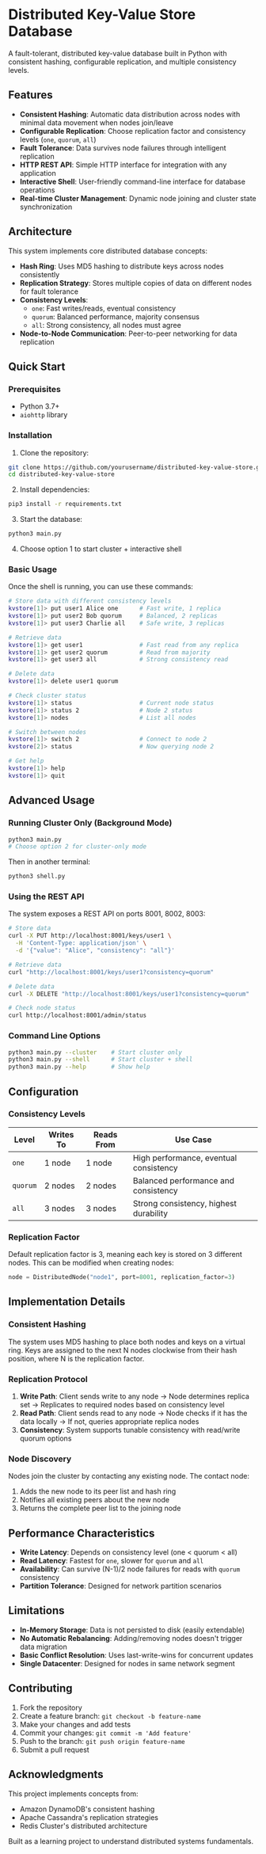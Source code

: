 # Distributed Key-Value Store Database

A fault-tolerant, distributed key-value database built in Python with consistent hashing, configurable replication, and multiple consistency levels.

## Features

- **Consistent Hashing**: Automatic data distribution across nodes with minimal data movement when nodes join/leave
- **Configurable Replication**: Choose replication factor and consistency levels (`one`, `quorum`, `all`)
- **Fault Tolerance**: Data survives node failures through intelligent replication
- **HTTP REST API**: Simple HTTP interface for integration with any application
- **Interactive Shell**: User-friendly command-line interface for database operations
- **Real-time Cluster Management**: Dynamic node joining and cluster state synchronization

## Architecture

This system implements core distributed database concepts:

- **Hash Ring**: Uses MD5 hashing to distribute keys across nodes consistently
- **Replication Strategy**: Stores multiple copies of data on different nodes for fault tolerance
- **Consistency Levels**: 
  - `one`: Fast writes/reads, eventual consistency
  - `quorum`: Balanced performance, majority consensus
  - `all`: Strong consistency, all nodes must agree
- **Node-to-Node Communication**: Peer-to-peer networking for data replication

## Quick Start

### Prerequisites

- Python 3.7+
- `aiohttp` library

### Installation

1. Clone the repository:
```bash
git clone https://github.com/yourusername/distributed-key-value-store.git
cd distributed-key-value-store
```

2. Install dependencies:
```bash
pip3 install -r requirements.txt
```

3. Start the database:
```bash
python3 main.py
```

4. Choose option 1 to start cluster + interactive shell

### Basic Usage

Once the shell is running, you can use these commands:

```bash
# Store data with different consistency levels
kvstore[1]> put user1 Alice one      # Fast write, 1 replica
kvstore[1]> put user2 Bob quorum     # Balanced, 2 replicas  
kvstore[1]> put user3 Charlie all    # Safe write, 3 replicas

# Retrieve data
kvstore[1]> get user1                # Fast read from any replica
kvstore[1]> get user2 quorum         # Read from majority
kvstore[1]> get user3 all            # Strong consistency read

# Delete data
kvstore[1]> delete user1 quorum

# Check cluster status
kvstore[1]> status                   # Current node status
kvstore[1]> status 2                 # Node 2 status
kvstore[1]> nodes                    # List all nodes

# Switch between nodes
kvstore[1]> switch 2                 # Connect to node 2
kvstore[2]> status                   # Now querying node 2

# Get help
kvstore[1]> help
kvstore[1]> quit
```

## Advanced Usage

### Running Cluster Only (Background Mode)

```bash
python3 main.py
# Choose option 2 for cluster-only mode
```

Then in another terminal:
```bash
python3 shell.py
```

### Using the REST API

The system exposes a REST API on ports 8001, 8002, 8003:

```bash
# Store data
curl -X PUT http://localhost:8001/keys/user1 \
  -H 'Content-Type: application/json' \
  -d '{"value": "Alice", "consistency": "all"}'

# Retrieve data  
curl "http://localhost:8001/keys/user1?consistency=quorum"

# Delete data
curl -X DELETE "http://localhost:8001/keys/user1?consistency=quorum"

# Check node status
curl http://localhost:8001/admin/status
```

### Command Line Options

```bash
python3 main.py --cluster    # Start cluster only
python3 main.py --shell      # Start cluster + shell
python3 main.py --help       # Show help
```

## Configuration

### Consistency Levels

| Level | Writes To | Reads From | Use Case |
|-------|-----------|------------|----------|
| `one` | 1 node | 1 node | High performance, eventual consistency |
| `quorum` | 2 nodes | 2 nodes | Balanced performance and consistency |
| `all` | 3 nodes | 3 nodes | Strong consistency, highest durability |

### Replication Factor

Default replication factor is 3, meaning each key is stored on 3 different nodes. This can be modified when creating nodes:

```python
node = DistributedNode("node1", port=8001, replication_factor=3)
```

## Implementation Details

### Consistent Hashing

The system uses MD5 hashing to place both nodes and keys on a virtual ring. Keys are assigned to the next N nodes clockwise from their hash position, where N is the replication factor.

### Replication Protocol

1. **Write Path**: Client sends write to any node → Node determines replica set → Replicates to required nodes based on consistency level
2. **Read Path**: Client sends read to any node → Node checks if it has the data locally → If not, queries appropriate replica nodes
3. **Consistency**: System supports tunable consistency with read/write quorum options

### Node Discovery

Nodes join the cluster by contacting any existing node. The contact node:
1. Adds the new node to its peer list and hash ring
2. Notifies all existing peers about the new node
3. Returns the complete peer list to the joining node

## Performance Characteristics

- **Write Latency**: Depends on consistency level (one < quorum < all)
- **Read Latency**: Fastest for `one`, slower for `quorum` and `all`
- **Availability**: Can survive (N-1)/2 node failures for reads with `quorum` consistency
- **Partition Tolerance**: Designed for network partition scenarios

## Limitations

- **In-Memory Storage**: Data is not persisted to disk (easily extendable)
- **No Automatic Rebalancing**: Adding/removing nodes doesn't trigger data migration
- **Basic Conflict Resolution**: Uses last-write-wins for concurrent updates
- **Single Datacenter**: Designed for nodes in same network segment

## Contributing

1. Fork the repository
2. Create a feature branch: `git checkout -b feature-name`
3. Make your changes and add tests
4. Commit your changes: `git commit -m 'Add feature'`
5. Push to the branch: `git push origin feature-name`
6. Submit a pull request

## Acknowledgments

This project implements concepts from:
- Amazon DynamoDB's consistent hashing
- Apache Cassandra's replication strategies  
- Redis Cluster's distributed architecture

Built as a learning project to understand distributed systems fundamentals.
